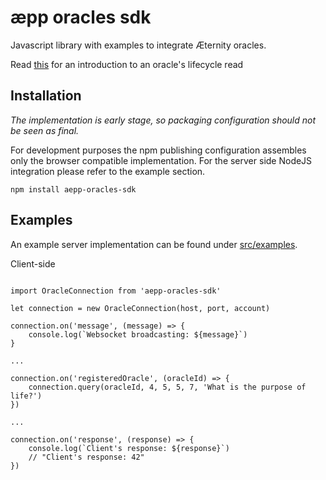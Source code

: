 # æpp oracles sdk

Javascript library with examples to integrate Æternity oracles. 

Read [this](https://github.com/aeternity/protocol/blob/master/epoch/api/oracle_api_usage.md) for an introduction to an oracle's lifecycle read 

## Installation 

*The implementation is early stage, so packaging configuration should not be seen as final.*

For development purposes the npm publishing configuration assembles only the browser compatible implementation. For the server side NodeJS integration please refer to the example section. 


```
npm install aepp-oracles-sdk
```

## Examples

An example server implementation can be found under [src/examples](https://github.com/tillkolter/aepp-oracles-sdk/tree/master/src/examples).

Client-side

```

import OracleConnection from 'aepp-oracles-sdk'

let connection = new OracleConnection(host, port, account)

connection.on('message', (message) => {
    console.log(`Websocket broadcasting: ${message}`)
}

...

connection.on('registeredOracle', (oracleId) => {
    connection.query(oracleId, 4, 5, 5, 7, 'What is the purpose of life?')
})

...

connection.on('response', (response) => {
    console.log(`Client's response: ${response}`)
    // "Client's response: 42"
})

```
